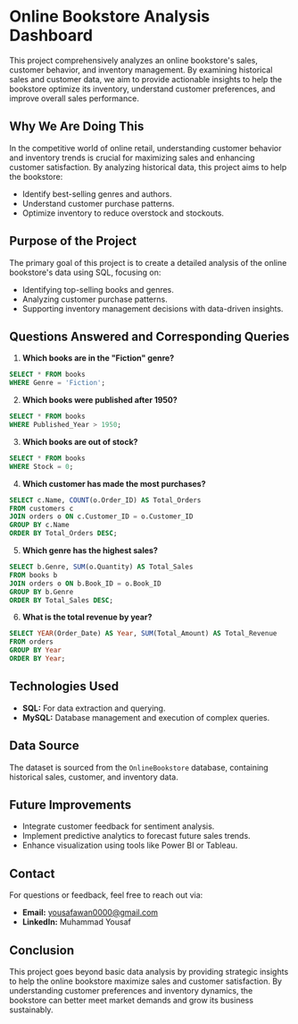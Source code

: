 # Online Bookstore Analysis Dashboard

This project comprehensively analyzes an online bookstore's sales, customer behavior, and inventory management. By examining historical sales and customer data, we aim to provide actionable insights to help the bookstore optimize its inventory, understand customer preferences, and improve overall sales performance.

## Why We Are Doing This
In the competitive world of online retail, understanding customer behavior and inventory trends is crucial for maximizing sales and enhancing customer satisfaction. By analyzing historical data, this project aims to help the bookstore:
- Identify best-selling genres and authors.
- Understand customer purchase patterns.
- Optimize inventory to reduce overstock and stockouts.

## Purpose of the Project
The primary goal of this project is to create a detailed analysis of the online bookstore's data using SQL, focusing on:
- Identifying top-selling books and genres.
- Analyzing customer purchase patterns.
- Supporting inventory management decisions with data-driven insights.

## Questions Answered and Corresponding Queries
1. **Which books are in the "Fiction" genre?**
```sql
SELECT * FROM books
WHERE Genre = 'Fiction';
```

2. **Which books were published after 1950?**
```sql
SELECT * FROM books
WHERE Published_Year > 1950;
```

3. **Which books are out of stock?**
```sql
SELECT * FROM books
WHERE Stock = 0;
```

4. **Which customer has made the most purchases?**
```sql
SELECT c.Name, COUNT(o.Order_ID) AS Total_Orders
FROM customers c
JOIN orders o ON c.Customer_ID = o.Customer_ID
GROUP BY c.Name
ORDER BY Total_Orders DESC;
```

5. **Which genre has the highest sales?**
```sql
SELECT b.Genre, SUM(o.Quantity) AS Total_Sales
FROM books b
JOIN orders o ON b.Book_ID = o.Book_ID
GROUP BY b.Genre
ORDER BY Total_Sales DESC;
```

6. **What is the total revenue by year?**
```sql
SELECT YEAR(Order_Date) AS Year, SUM(Total_Amount) AS Total_Revenue
FROM orders
GROUP BY Year
ORDER BY Year;
```

## Technologies Used
- **SQL:** For data extraction and querying.
- **MySQL:** Database management and execution of complex queries.

## Data Source
The dataset is sourced from the `OnlineBookstore` database, containing historical sales, customer, and inventory data.

## Future Improvements
- Integrate customer feedback for sentiment analysis.
- Implement predictive analytics to forecast future sales trends.
- Enhance visualization using tools like Power BI or Tableau.

## Contact
For questions or feedback, feel free to reach out via:
- **Email:** yousafawan0000@gmail.com
- **LinkedIn:** Muhammad Yousaf

## Conclusion
This project goes beyond basic data analysis by providing strategic insights to help the online bookstore maximize sales and customer satisfaction. By understanding customer preferences and inventory dynamics, the bookstore can better meet market demands and grow its business sustainably.


